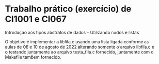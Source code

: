 # Trabalho prático (exercício) de CI1001 e CI067
Introdução aos tipos abstratos de dados - Utilizando nodos e listas

O objetivo é implementar a libfila.c usando uma lista ligada conforme as aulas de 08 e 10 de agosto de 2022 alterando somente o arquivo libfila.c e o testando juntamente ao arquivo testa_fila.c fornecido, juntamente com o Makefile tamb́em fornecido.
